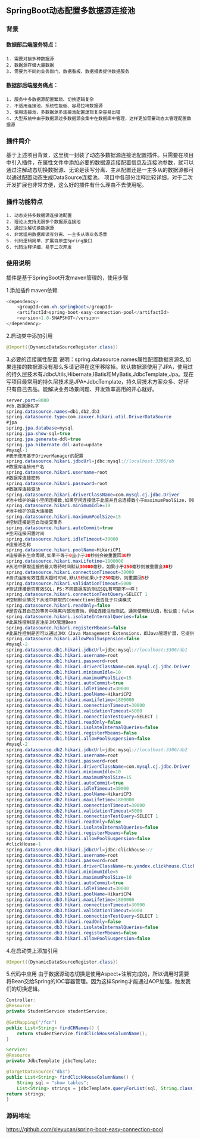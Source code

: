 ## SpringBoot动态配置多数据源连接池
### 背景
#### 数据部后端服务特点：
	1. 需要对接多种数据源
	2. 数据源存储大量数据
	3. 需要为不同的业务部门、数据看板、数据报表提供数据服务
#### 数据部后端服务痛点：
	1. 服务中多数据源配置繁琐、切换逻辑复杂
	2. 不适用连接池，系统性能低、容易拉垮数据源
	3. 使用连接池，多数据源多连接池配置逻辑复杂容易出错
	4. 大型系统中由于数据源过多数据源会集中在数据库中管理，这样更加需要动态太管理配置数据源
### 插件简介
基于上述项目背景，这里统一封装了动态多数据源连接池配置插件。只需要在项目中引入插件，在属性文件中添加必要的数据源连接配置信息及连接池参数，就可以通过注解动态切换数据源、无论是读写分离、主从配置还是一主多从的数据源都可以通过配置动态生成DataSource连接池。
项目中各部分注释比较详细，对于二次开发扩展也非常方便，这么好的插件有什么理由不去使用呢。
### 插件功能特点
	1. 动态支持多数据源连接池配置
	2. 理论上支持无限多个数据源连接池
	3. 通过注解切换数据源
	4. 非常适用数据库读写分离、一主多从等业务场景
	5. 代码逻辑简单，扩展自原生Spring接口
	6. 代码注释详细，易于二次开发

### 使用说明
插件是基于SpringBoot开发maven管理的，使用步骤

1.添加插件maven依赖
```java
<dependency>
	<groupId>com.xh.springboot</groupId>
	<artifactId>spring-boot-easy-connection-pool</artifactId>
	<version>1.0-SNAPSHOT</version>
</dependency>
```

2.启动类中添加引用
```java
@Import({DynamicDataSourceRegister.class})
```

3.必要的连接属性配置
说明：spring.datasource.names属性配置数据资源名,如果连接的数据源没有那么多请记得在这里移除掉。默认数据源使用了JPA，使用过的持久层技术有JdbcUtils,Hibernate,IBatis和MyBatis,JdbcTemplate,Jpa。现在写项目最常用的持久层技术是JPA+JdbcTemplate，持久层技术方案众多、好坏只有自己去品。能解决业务场景问题、开发效率高用的开心就好。

```java
server.port=8080
#db,数据源名字
spring.datasource.names=db1,db2,db3
spring.datasource.type=com.zaxxer.hikari.util.DriverDataSource
#jpa
spring.jpa.database=mysql
spring.jpa.show-sql=true
spring.jpa.generate-ddl=true
spring.jpa.hibernate.ddl-auto=update
#mysql-1
#表示使用基于DriverManager的配置
spring.datasource.hikari.jdbcUrl=jdbc:mysql://localhost:3306/db
#数据库连接用户名
spring.datasource.hikari.username=root
#数据库连接密码
spring.datasource.hikari.password=root
#数据库连接驱动
spring.datasource.hikari.driverClassName=com.mysql.cj.jdbc.Driver
#池中维护的最小空闲连接数,如果空闲连接低于此值并且总连接数小于maximumPoolSize，则HC将快速有效的添加其他连接
spring.datasource.hikari.minimumIdle=10
#池中维护的最大连接数
spring.datasource.hikari.maximumPoolSize=15
#控制连接是否自动提交事务
spring.datasource.hikari.autoCommit=true
#空闲连接闲置时间
spring.datasource.hikari.idleTimeout=30000
#连接池名称
spring.datasource.hikari.poolName=HikariCP1
#连接最长生命周期,如果不等于0且小于30秒则会被重置回30秒
spring.datasource.hikari.maxLifetime=1800000
#从池中获取连接的最大等待时间默认30000毫秒，如果小于250毫秒则被重置会30秒
spring.datasource.hikari.connectionTimeout=30000
#测试连接有效性最大超时时间,默认5秒如果小于250毫秒，则重置回5秒
spring.datasource.hikari.validationTimeout=5000
#测试连接是否有效SQL，PS:不同数据库的测试SQL有可能不一样！
spring.datasource.hikari.connectionTestQuery=SELECT 1
#控制默认情况下从池中获取的Connections是否处于只读模式
spring.datasource.hikari.readOnly=false
#是否在其自己的事务中隔离内部池查询，例如连接活动测试。通常使用默认值，默认值：false
spring.datasource.hikari.isolateInternalQueries=false
#此属性控制是否注册JMX管理Bean
spring.datasource.hikari.registerMbeans=false
#此属性控制是否可以通过JMX（Java Management Extensions，即Java管理扩展，它提供了一种在运行时动态管理资源的体系结构）挂起和恢复池
spring.datasource.hikari.allowPoolSuspension=false
#mysql-2
spring.datasource.db1.hikari.jdbcUrl=jdbc:mysql://localhost:3306/db1
spring.datasource.db1.hikari.username=root
spring.datasource.db1.hikari.password=root
spring.datasource.db1.hikari.driverClassName=com.mysql.cj.jdbc.Driver
spring.datasource.db1.hikari.minimumIdle=10
spring.datasource.db1.hikari.maximumPoolSize=15
spring.datasource.db1.hikari.autoCommit=true
spring.datasource.db1.hikari.idleTimeout=30000
spring.datasource.db1.hikari.poolName=HikariCP2
spring.datasource.db1.hikari.maxLifetime=1800000
spring.datasource.db1.hikari.connectionTimeout=30000
spring.datasource.db1.hikari.validationTimeout=5000
spring.datasource.db1.hikari.connectionTestQuery=SELECT 1
spring.datasource.db1.hikari.readOnly=false
spring.datasource.db1.hikari.isolateInternalQueries=false
spring.datasource.db1.hikari.registerMbeans=false
spring.datasource.db1.hikari.allowPoolSuspension=false
#mysql-2
spring.datasource.db2.hikari.jdbcUrl=jdbc:mysql://localhost:3306/db2
spring.datasource.db2.hikari.username=root
spring.datasource.db2.hikari.password=root
spring.datasource.db2.hikari.driverClassName=com.mysql.cj.jdbc.Driver
spring.datasource.db2.hikari.minimumIdle=10
spring.datasource.db2.hikari.maximumPoolSize=15
spring.datasource.db2.hikari.autoCommit=true
spring.datasource.db2.hikari.idleTimeout=30000
spring.datasource.db2.hikari.poolName=HikariCP3
spring.datasource.db2.hikari.maxLifetime=1800000
spring.datasource.db2.hikari.connectionTimeout=30000
spring.datasource.db2.hikari.validationTimeout=5000
spring.datasource.db2.hikari.connectionTestQuery=SELECT 1
spring.datasource.db2.hikari.readOnly=false
spring.datasource.db2.hikari.isolateInternalQueries=false
spring.datasource.db2.hikari.registerMbeans=false
spring.datasource.db2.hikari.allowPoolSuspension=false
#clickHouse-1
spring.datasource.db3.hikari.jdbcUrl=jdbc:clickhouse://
spring.datasource.db3.hikari.username=root
spring.datasource.db3.hikari.password=root
spring.datasource.db3.hikari.driverClassName=ru.yandex.clickhouse.ClickHouseDriver
spring.datasource.db3.hikari.minimumIdle=5
spring.datasource.db3.hikari.maximumPoolSize=10
spring.datasource.db3.hikari.autoCommit=true
spring.datasource.db3.hikari.idleTimeout=30000
spring.datasource.db3.hikari.poolName=HikariCP4
spring.datasource.db3.hikari.maxLifetime=1800000
spring.datasource.db3.hikari.connectionTimeout=30000
spring.datasource.db3.hikari.validationTimeout=5000
spring.datasource.db3.hikari.connectionTestQuery=SELECT 1
spring.datasource.db3.hikari.readOnly=false
spring.datasource.db3.hikari.isolateInternalQueries=false
spring.datasource.db3.hikari.registerMbeans=false
spring.datasource.db3.hikari.allowPoolSuspension=false
```

4.在启动类上添加引用
```java
@Import({DynamicDataSourceRegister.class})
```

5.代码中应用
由于数据源动态切换是使用Aspect+注解完成的，所以调用时需要将Bean交给Spring的IOC容器管理。因为这样Spring才能通过AOP加强，触发我们的切换逻辑。
```java
Controller:
@Resource
private StudentService studentService;
	
@GetMapping("/fcn")
public List<String> findCHNames() {
	return studentService.findClickHouseColumnName();
}

Service:
@Resource
private JdbcTemplate jdbcTemplate;

@TargetDataSource("db3")
public List<String> findClickHouseColumnName() {
	String sql = "show tables";
	List<String> strings = jdbcTemplate.queryForList(sql, String.class);
return strings;
}

```

### 源码地址
https://github.com/xieyucan/spring-boot-easy-connection-pool







